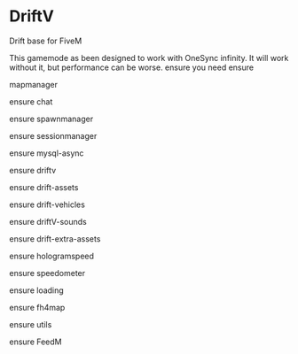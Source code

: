 # DriftV
Drift base for FiveM  

This gamemode as been designed to work with OneSync infinity. It will work without it, but performance can be worse.  ensure you need
 ensure

mapmanager

ensure chat

ensure spawnmanager

ensure sessionmanager
  
 ensure mysql-async

ensure driftv 

ensure drift-assets 

ensure drift-vehicles 

ensure driftV-sounds 

ensure drift-extra-assets 

ensure hologramspeed 

 ensure speedometer

ensure loading 

ensure fh4map 

ensure utils 

ensure FeedM
